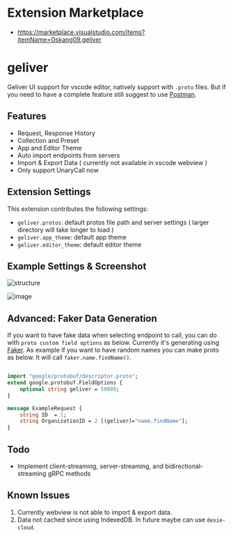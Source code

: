 # Extension Marketplace

* https://marketplace.visualstudio.com/items?itemName=Oskang09.geliver

# geliver 

Geliver UI support for vscode editor, natively support with `.proto` files. But if you need to have a complete feature still suggest to use [Postman](https://www.postman.com/).

## Features

* Request, Response History
* Collection and Preset 
* App and Editor Theme
* Auto import endpoints from servers
* Import & Export Data ( currently not available in vscode webview )
* Only support UnaryCall now

## Extension Settings

This extension contributes the following settings:

* `geliver.protos`: default protos file path and server settings ( larger directory will take longer to load )
* `geliver.app_theme`: default app theme 
* `geliver.editor_theme`: default editor theme

## Example Settings & Screenshot

![structure](https://user-images.githubusercontent.com/15674107/154677370-9b7cea2e-40d7-4dcf-854e-ee723726166d.png)

![image](https://user-images.githubusercontent.com/15674107/154681515-d282167b-12c8-467f-b254-a35a72a7bd65.png)

## Advanced: Faker Data Generation

If you want to have fake data when selecting endpoint to call, you can do with `proto custom field options` as below. Currently it's generating using [Faker](https://github.com/faker-js/faker). As example if you want to have random names you can make proto as below. It will call `faker.name.findName()`.

```proto

import "google/protobuf/descriptor.proto";
extend google.protobuf.FieldOptions {
    optional string geliver = 50000;
}

message ExampleRequest {
    string ID  = 1;
    string OrganizationID = 2 [(geliver)="name.findName"];
}
```

## Todo

* Implement client-streaming, server-streaming, and bidirectional-streaming gRPC methods

## Known Issues

1. Currently webview is not able to import & export data.
2. Data not cached since using IndexedDB. In future maybe can use `dexie-cloud`.

